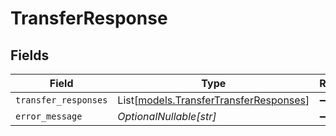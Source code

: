 # TransferResponse


## Fields

| Field                                                                            | Type                                                                             | Required                                                                         | Description                                                                      |
| -------------------------------------------------------------------------------- | -------------------------------------------------------------------------------- | -------------------------------------------------------------------------------- | -------------------------------------------------------------------------------- |
| `transfer_responses`                                                             | List[[models.TransferTransferResponses](../models/transfertransferresponses.md)] | :heavy_minus_sign:                                                               | N/A                                                                              |
| `error_message`                                                                  | *OptionalNullable[str]*                                                          | :heavy_minus_sign:                                                               | N/A                                                                              |